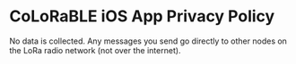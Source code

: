 # CoLoRaBLE iOS App Privacy Policy

No data is collected. Any messages you send go directly to other nodes on the LoRa radio network (not over the internet). 